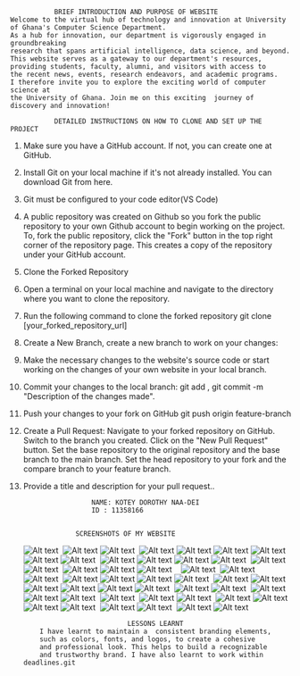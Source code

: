                BRIEF INTRODUCTION AND PURPOSE OF WEBSITE
    Welcome to the virtual hub of technology and innovation at University of Ghana's Computer Science Department.
    As a hub for innovation, our department is vigorously engaged in groundbreaking
    research that spans artificial intelligence, data science, and beyond. 
    This website serves as a gateway to our department's resources, 
    providing students, faculty, alumni, and visitors with access to 
    the recent news, events, research endeavors, and academic programs. 
    I therefore invite you to explore the exciting world of computer science at 
    the University of Ghana. Join me on this exciting  journey of discovery and innovation!

               DETAILED INSTRUCTIONS ON HOW TO CLONE AND SET UP THE PROJECT      
1.	Make sure you have a GitHub account. If not, you can create one at GitHub.
2.	Install Git on your local machine if it's not already installed. You can download Git from here.
3.	Git must be configured to your code editor(VS Code)
4.	A public repository was created on Github so you fork the public repository to your own Github account to begin working on the project.
To, fork the public repository, click the "Fork" button in the top right corner of the repository page. This creates a copy of the repository under your GitHub account.
5.	Clone the Forked Repository
6.	Open a terminal on your local machine and navigate to the directory where you want to clone the repository.
7.	Run the following command to clone the forked repository
git clone [your_forked_repository_url]
11.	Create a New Branch, create a new branch to work on your changes:
12.	Make the necessary changes to the website's source code or start working on the changes of your own website in your local branch.
13.	Commit your changes to the local branch:
git add , git commit -m "Description of the changes made".
14.	Push your changes to your fork on GitHub
git push origin feature-branch
15.	Create a Pull Request:
Navigate to your forked repository on GitHub.
Switch to the branch you created.
Click on the "New Pull Request" button.
Set the base repository to the original repository and the base branch to the main branch.
Set the head repository to your fork and the compare branch to your feature branch.
16.	Provide a title and description for your pull request..

                         NAME: KOTEY DOROTHY NAA-DEI 
                         ID : 11358166

    
                     SCREENSHOTS OF MY WEBSITE
    ![Alt text](<SCREENSHOTS/Screenshot1.png>) 
     ![Alt text](<SCREENSHOTS/Screenshot 2.png>)
      ![Alt text](<SCREENSHOTS/Screenshot3.png>) 
     ![Alt text](<SCREENSHOTS/Screenshot4.png>)
    ![Alt text](<SCREENSHOTS/Screenshot5.png>)
        ![Alt text](<SCREENSHOTS/Screenshot6.png>)
        ![Alt text](<SCREENSHOTS/Screenshot7.png>) 
     ![Alt text](<SCREENSHOTS/Screenshot8.png>)
      ![Alt text](<SCREENSHOTS/Screenshot9.png>) 
     ![Alt text](<SCREENSHOTS/Screenshot10.PNG>)
    ![Alt text](<SCREENSHOTS/Screenshot11.JPg>)
        ![Alt text](<SCREENSHOTS/Screenshot12.jpg>)
        ![Alt text](<SCREENSHOTS/Screenshot13.jpg>) 
     ![Alt text](<SCREENSHOTS/Screenshot14.jpg>)
      ![Alt text](<SCREENSHOTS/Screenshot15.jpg>) 
     ![Alt text](<SCREENSHOTS/Screenshot16.png>)
    ![Alt text](<SCREENSHOTS/Screenshot17.png>)
        ![Alt text](<SCREENSHOTS/Screenshot18.png>)   
        ![Alt text](<SCREENSHOTS/Screenshot19.png>) 
     ![Alt text](<SCREENSHOTS/Screenshot20.jpg>)
      ![Alt text](<SCREENSHOTS/Screenshot21.jpg>) 
     ![Alt text](<SCREENSHOTS/Screenshot22.jpg>)
    ![Alt text](<SCREENSHOTS/Screenshot23.jpg>)
        ![Alt text](<SCREENSHOTS/Screenshot24.jpg>)
        ![Alt text](<SCREENSHOTS/Screenshot25.jpg>) 
     ![Alt text](<SCREENSHOTS/Screenshot26.jpg>)
      ![Alt text](<SCREENSHOTS/Screenshot27.jpg>) 
     ![Alt text](<SCREENSHOTS/Screenshot28.jpg>)
    ![Alt text](<SCREENSHOTS/Screenshot29.jpg>)
        ![Alt text](<SCREENSHOTS/Screenshot30.jpg>)
        ![Alt text](<SCREENSHOTS/Screenshot31.jpg>) 
     ![Alt text](<SCREENSHOTS/Screenshot32.jpg>)
      ![Alt text](<SCREENSHOTS/Screenshot33.jpg>) 
     ![Alt text](<SCREENSHOTS/Screenshot34.jpg>)
    ![Alt text](<SCREENSHOTS/Screenshot35.jpg>)
        ![Alt text](<SCREENSHOTS/Screenshot36.jpg>) 
        ![Alt text](<SCREENSHOTS/Screenshot37.jpg>) 
     ![Alt text](<SCREENSHOTS/Screenshot38.jpg>)
      ![Alt text](<SCREENSHOTS/Screenshot39.jpg>) 
     ![Alt text](<SCREENSHOTS/Screenshot40.jpg>)
    ![Alt text](<SCREENSHOTS/Screenshot41.jpg>)
        ![Alt text](<SCREENSHOTS/Screenshot42.jpg>)
        ![Alt text](<SCREENSHOTS/Screenshot43.jpg>) 
     ![Alt text](<SCREENSHOTS/Screenshot44.jpg>)
      ![Alt text](<SCREENSHOTS/Screenshot45.jpg>) 
     ![Alt text](<SCREENSHOTS/Screenshot46.jpg>)
    ![Alt text](<SCREENSHOTS/Screenshot47.jpg>)
       

       

                                  LESSONS LEARNT
            I have learnt to maintain a  consistent branding elements,
            such as colors, fonts, and logos, to create a cohesive
            and professional look. This helps to build a recognizable 
            and trustworthy brand. I have also learnt to work within deadlines.git
        
     
        
         

        

          






      